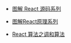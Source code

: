 
* [图解 React 源码系列](https://github.com/7kms/react-illustration-series)
* [图解React原理系列](https://7kms.github.io/react-illustration-series/)

* [React 算法之调和算法](https://7kms.github.io/react-illustration-series/algorithm/diff/)
